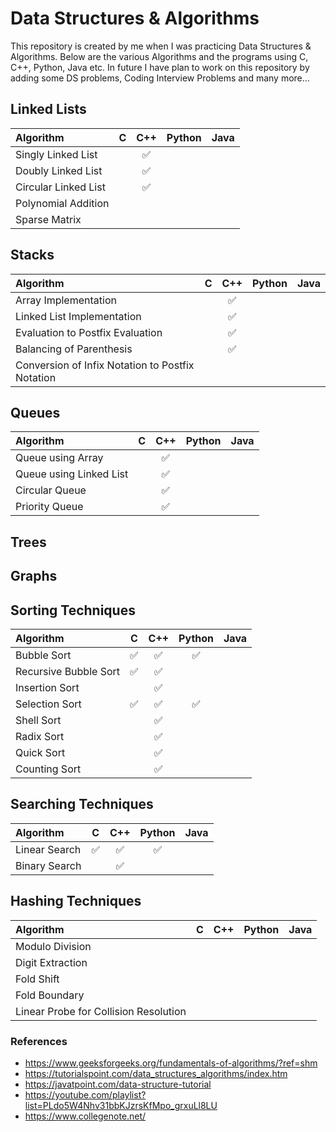 # Data Structures & Algorithms

This repository is created by me when I was practicing Data Structures & Algorithms. Below are the various Algorithms and the programs using C, C++, Python, Java etc. In future I have plan to work on this repository by adding some DS problems, Coding Interview Problems and many more...

## Linked Lists

| Algorithm | C | C++ | Python | Java |
| :--- | :---: | :---: | :---: | ---: |
| Singly Linked List |  | ✅ |  |  |
| Doubly Linked List |  | ✅ |  |  |
| Circular Linked List |  | ✅ |  |  |
| Polynomial Addition |  |  |  |  |
| Sparse Matrix |  |  |  |  |

## Stacks

| Algorithm | C | C++ | Python | Java |
| :--- | :---: | :---: | :---: | ---: |
| Array Implementation |  | ✅ |  |  |
| Linked List Implementation |  | ✅ |  |  |
| Evaluation to Postfix Evaluation |  | ✅ |  |  |
| Balancing of Parenthesis |  | ✅ |  |  |
| Conversion of Infix Notation to Postfix Notation |  |  |  |  |

## Queues

| Algorithm | C | C++ | Python | Java |
| :--- | :---: | :---: | :---: | ---: |
| Queue using Array |  | ✅ |  |  |
| Queue using Linked List |  | ✅ |  |  |
| Circular Queue |  | ✅ |  |  |
| Priority Queue |  | ✅ |  |  |

## Trees

## Graphs

## Sorting Techniques

| Algorithm | C | C++ | Python | Java |
| :--- | :---: | :---: | :---: | ---: |
| Bubble Sort | ✅ | ✅ | ✅ |  |
| Recursive Bubble Sort | ✅ | ✅ |  |  |
| Insertion Sort |  | ✅ |  |  |
| Selection Sort | ✅ | ✅ | ✅ |  |
| Shell Sort |  | ✅ |  |  |
| Radix Sort |  | ✅ |  |  |
| Quick Sort |  | ✅ |  |  |
| Counting Sort |  | ✅ |  |  |

## Searching Techniques

| Algorithm | C | C++ | Python | Java |
| :--- | :---: | :---: | :---: | ---: |
| Linear Search | ✅ | ✅ | ✅ |  |
| Binary Search |  | ✅ |  |  |

## Hashing Techniques

| Algorithm | C | C++ | Python | Java |
| :--- | :---: | :---: | :---: | ---: |
| Modulo Division |  |  |  |  |
| Digit Extraction |  |  |  |  |
| Fold Shift |  |  |  |  |
| Fold Boundary |  |  |  |  |
| Linear Probe for Collision Resolution |  |  |  |  |

### References

- <https://www.geeksforgeeks.org/fundamentals-of-algorithms/?ref=shm>
- <https://tutorialspoint.com/data_structures_algorithms/index.htm>
- <https://javatpoint.com/data-structure-tutorial>
- <https://youtube.com/playlist?list=PLdo5W4Nhv31bbKJzrsKfMpo_grxuLl8LU>
- <https://www.collegenote.net/>
